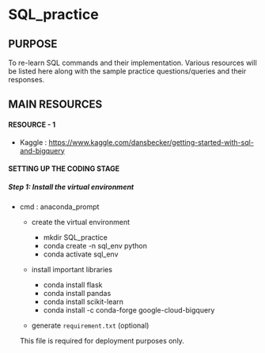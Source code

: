 # SQL_practice

## PURPOSE

To re-learn SQL commands and their implementation. Various resources will be listed here along with the sample practice questions/queries and their responses. 

## MAIN RESOURCES 

#### RESOURCE - 1 

- Kaggle : https://www.kaggle.com/dansbecker/getting-started-with-sql-and-bigquery 


#### SETTING UP THE CODING STAGE

##### Step 1: Install the virtual environment
- cmd : anaconda_prompt
  - create the virtual environment
  
      - mkdir SQL_practice
      - conda create -n sql_env python
      - conda activate sql_env
      
  - install important libraries    
      
      - conda install flask
      - conda install pandas
      - conda install scikit-learn
      - conda install -c conda-forge google-cloud-bigquery
      
  - generate `requirement.txt` (optional)
  
  This file is required for deployment purposes only. 
      

